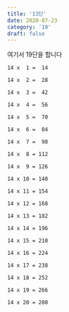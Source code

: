 ```yaml
---
title: '13단'
date: 2020-07-23
category: '19'
draft: false
---
```

여기서 19단을 합니다

```
14 x  1 =  14

14 x  2 =  28

14 x  3 =  42

14 x  4 =  56

14 x  5 =  70

14 x  6 =  84

14 x  7 =  98

14 x  8 = 112

14 x  9 = 126

14 x 10 = 140

14 x 11 = 154

14 x 12 = 168

14 x 13 = 182

14 x 14 = 196

14 x 15 = 210

14 x 16 = 224

14 x 17 = 238

14 x 18 = 252

14 x 19 = 266

14 x 20 = 280
```
<!--stackedit_data:
eyJoaXN0b3J5IjpbLTc4MzA5NDgsMTUyMDYwMzg4NCw2Mzc4ND
Y4NDIsLTE5MjE1NjY1M119
-->